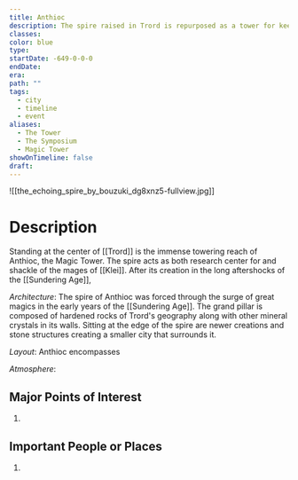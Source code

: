```yaml
---
title: Anthioc
description: The spire raised in Trord is repurposed as a tower for keeping magic under lock and key
classes: 
color: blue
type: 
startDate: -649-0-0-0
endDate: 
era: 
path: ""
tags:
  - city
  - timeline
  - event
aliases:
  - The Tower
  - The Symposium
  - Magic Tower
showOnTimeline: false
draft:
---
```

![[the_echoing_spire_by_bouzuki_dg8xnz5-fullview.jpg]]

# Description
Standing at the center of [[Trord]] is the immense towering reach of Anthioc, the Magic Tower. The spire acts as both research center for and shackle of the mages of [[Klei]]. After its creation in the long aftershocks of the  [[Sundering Age]], 

_Architecture_: The spire of Anthioc was forced through the surge of great magics in the early years of the [[Sundering Age]]. The grand pillar is composed of hardened rocks of Trord's geography along with other mineral crystals in its walls. Sitting at the edge of the spire are newer creations and stone structures creating a smaller city that surrounds it.

_Layout_: Anthioc encompasses 

_Atmosphere_: 

## Major Points of Interest

1. 

## Important People or Places

1.  